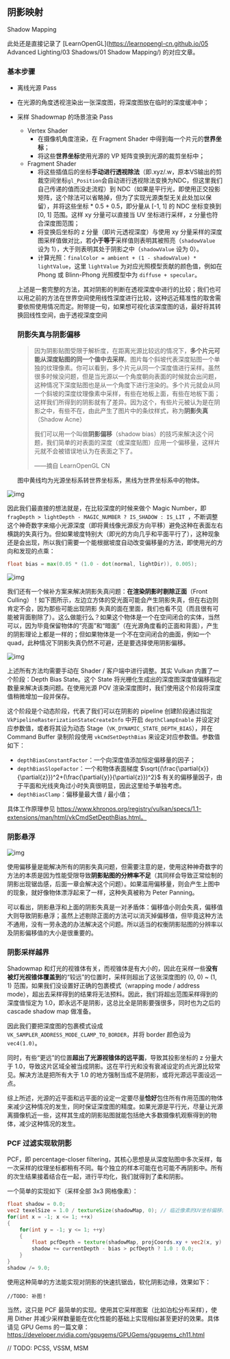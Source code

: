 ## 阴影映射

Shadow Mapping

此处还是直接记录了 [LearnOpenGL](https://learnopengl-cn.github.io/05 Advanced Lighting/03 Shadows/01 Shadow Mapping/) 的对应文章。

### 基本步骤

* 离线光源 Pass
  
* 在光源的角度透视渲染出一张深度图，将深度图放在临时的深度缓冲中；
  
* 采样 Shadowmap 的场景渲染 Pass

  * Vertex Shader
    * 在摄像机角度渲染，在 Fragment Shader 中得到每一个片元的**世界坐标**；
    * 将这些**世界坐标**使用光源的 VP 矩阵变换到光源的裁剪坐标中；
  * Fragment Shader
    * 将这些插值后的坐标**手动进行透视除法**（即.xyz/.w，原本VS输出的剪裁空间坐标`gl_Position`会自动进行透视除法变换为NDC，但这里我们自己传递的值而没走流程）到 NDC（如果是平行光，即使用正交投影矩阵，这个除法可以省略掉，但为了实现光源类型无关此处加以保留），并将这些坐标 * 0.5 + 0.5，即分量从 [-1, 1] 的 NDC 坐标变换到 [0, 1] 范围。这样 xy 分量可以直接当 UV 坐标进行采样，z 分量也符合深度图范围；
    * 将变换后坐标的 z 分量（即片元透视深度）与使用 xy 分量采样的深度图采样值做对比，若**小于等于**采样值则表明其被照亮（`shadowValue` 设为 1），大于则表明其处于阴影之中（`shadowValue` 设为 0）。
    * 计算光照：`finalColor = ambient + (1 - shadowValue) * lightValue`，这里 `lightValue` 为对应光照模型贡献的颜色值，例如在 Phong 或 Blinn-Phong 光照模型中为 `diffuse + specular`。

  上述是一套完整的方法，其对阴影的判断在透视深度中进行的比较；我们也可以用之前的方法在世界空间使用线性深度进行比较，这种远近精准性的取舍需要依照使用情况而定。附带提一句，如果想可视化该深度图的话，最好将其转换回线性空间，由于透视深度空间

  ### 阴影失真与阴影偏移

  > 因为阴影贴图受限于解析度，在距离光源比较远的情况下，**多个片元可能从深度贴图的同一个值中去采样**。图片每个斜坡代表深度贴图一个单独的纹理像素。你可以看到，多个片元从同一个深度值进行采样。虽然很多时候没问题，但是当光源以一个角度朝向表面的时候就会出问题，这种情况下深度贴图也是从一个角度下进行渲染的。多个片元就会从同一个斜坡的深度纹理像素中采样，有些在地板上面，有些在地板下面；这样我们所得到的阴影就有了差异。因为这个，有些片元被认为是在阴影之中，有些不在，由此产生了图片中的条纹样式，称为**阴影失真**（Shadow Acne）
  >
  > 我们可以用一个叫做**阴影偏移**（shadow bias）的技巧来解决这个问题，我们简单的对表面的深度（或深度贴图）应用一个偏移量，这样片元就不会被错误地认为在表面之下了。
  >
  > ——摘自 LearnOpenGL CN
  
  图中黄线均为光源坐标系转世界坐标系，黑线为世界坐标系中的物体。

![img](https://learnopengl-cn.github.io/img/05/03/01/shadow_mapping_acne_diagram.png)

因此我们最直接的想法就是，在比较深度的时候来做个 Magic Number，即 `fragDepth > lightDepth - MAGIC_NUMBER ? IS_SHADOW : IS_LIT `，不断调整这个神奇数字来缩小光源深度（即将黄线像光源反方向平移）避免这种在表面左右横跳的失真行为。但如果坡度特别大（即光的方向几乎和平面平行了），这种现象还是会出现，所以我们需要一个能根据坡度自动改变偏移量的方法，即使用光的方向和发现的点乘：

```glsl
float bias = max(0.05 * (1.0 - dot(normal, lightDir)), 0.005);
```



![img](https://learnopengl-cn.github.io/img/05/03/01/shadow_mapping_acne_bias.png)

我们还有一个候补方案来解决阴影失真问题：**在渲染阴影时剔除正面**（Front Culling）！如下图所示，左边立方体的受光面可能会产生阴影失真，但在右边则肯定不会，因为那些可能出现阴影 失真的面在里面，我们也看不见（而且很有可能被背面剔除了）。这么做能行么？如果这个物体是一个在空间闭合的实体，当然可以，因为毕竟保留物体的“亮面”和“暗面”（在光源角度看的正面和背面），产生的阴影理论上都是一样的；但如果物体是一个不在空间闭合的曲面，例如一个 quad，此种情况下阴影失真仍然不可避，还是要选择使用阴影偏移。

![img](https://learnopengl-cn.github.io/img/05/03/01/shadow_mapping_culling.png)

上述所有方法均需要手动在 Shader / 客户端中进行调整。其实 Vulkan 内置了一个阶段：Depth Bias State。这个 State 将光栅化生成出的深度图深度值偏移指定数量来解决该类问题。在使用光源 POV 渲染深度图时，我们使用这个阶段将深度值稍微增加一段并保存。

这个阶段是个动态阶段，代表了我们可以在阴影的 pipeline 创建阶段通过指定 `VkPipelineRasterizationStateCreateInfo` 中开启 `depthClampEnable` 并设定对应参数值，或者将其设为动态 Stage（`VK_DYNAMIC_STATE_DEPTH_BIAS`），并在 Command Buffer 录制阶段使用 `vkCmdSetDepthBias` 来设定对应参数值。参数值如下：

* `depthBiasConstantFactor`：一个向深度值添加恒定偏移量的因子；
* `depthBiasSlopeFactor`：一个和物体表面梯度 $\sqrt{(\frac{\partial{x}}{\partial{z}})^2+(\frac{\partial{y}}{\partial{z}})^2}$ 有关的偏移量因子，由于平面和光线夹角过小时失真很明显，因此这里给予单独考虑。
* `depthBiasClamp`：偏移量最大值 / 最小值；

具体工作原理参见 https://www.khronos.org/registry/vulkan/specs/1.1-extensions/man/html/vkCmdSetDepthBias.html。

### 阴影悬浮

![img](https://learnopengl-cn.github.io/img/05/03/01/shadow_mapping_peter_panning.png)

使用偏移量是能解决所有的阴影失真问题，但需要注意的是，使用这种神奇数字的方法的本质是因为性能受限导致**阴影贴图的分辨率不足**（其同样会导致正常绘制的阴影出现锯齿感，后面一章会解决这个问题）。如果滥用偏移量，则会产生上图中的现象，就好像物体漂浮起来了一样，这种失真被称为 Peter Panning。

可以看出，阴影悬浮和上面的阴影失真是一对矛盾体：偏移值小则会失真，偏移值大则导致阴影悬浮；虽然上述剔除正面的方法可以消灭掉偏移值，但毕竟这种方法不通用，没有一劳永逸的办法解决这个问题。所以适当的权衡阴影贴图的分辨率以及阴影偏移值的大小是很重要的。



### 阴影采样越界

Shadowmap 和灯光的视锥体有关，而视锥体是有大小的，因此在采样一些**没有被灯光视锥体覆盖到**的“较远”的位置时，采样则超出了这张深度图的 (0, 0) ~ (1, 1) 范围，如果我们没设置好正确的包裹模式（wrapping mode / address mode），超出去采样得到的结果将无法预料。因此，我们将超出范围采样得到的深度值恒定为 1.0，即永远不是阴影，这总比全是阴影要强很多，同时也为之后的 cascade shadow map 做准备。

因此我们要把深度图的包裹模式设成 `VK_SAMPLER_ADDRESS_MODE_CLAMP_TO_BORDER`，并将 border 颜色设为 `vec4(1.0)`。

同时，有些“更远”的位置**超出了光源视锥体的远平面**，导致其投影坐标的 z 分量大于 1.0，导致这片区域全被当成阴影。这在平行光和没有衰减设定的点光源比较常见。解决方法是把所有大于 1.0 的地方强制当成不是阴影，或将光源远平面设远一点。

综上所述，光源的近平面和远平面的设定一定要尽量**恰好**包住所有作用范围的物体来减少这种情况的发生，同时保证深度图的精度。如果光源是平行光，尽量让光源离摄像机近一些，这样其生成的阴影贴图就能包括绝大多数摄像机观察得到的物体，减少这种情况的发生。



  ### PCF 过滤实现软阴影

PCF，即 percentage-closer filtering，其核心思想是从深度贴图中多次采样，每一次采样的纹理坐标都稍有不同。每个独立的样本可能在也可能不再阴影中。所有的次生结果接着结合在一起，进行平均化，我们就得到了柔和阴影。

一个简单的实现如下（采样全部 3x3 网格像素）：

```glsl
float shadow = 0.0;
vec2 texelSize = 1.0 / textureSize(shadowMap, 0); // 临近像素的UV坐标偏移值
for(int x = -1; x <= 1; ++x)
{
    for(int y = -1; y <= 1; ++y)
    {
        float pcfDepth = texture(shadowMap, projCoords.xy + vec2(x, y) * texelSize).r; 
        shadow += currentDepth - bias > pcfDepth ? 1.0 : 0.0;        
    }    
}
shadow /= 9.0;
```

使用这种简单的方法能实现对阴影的快速抗锯齿，软化阴影边缘，效果如下：

`//TODO: 补图！`

当然，这只是 PCF 最简单的实现。使用其它采样图案（比如泊松分布采样），使用 Dither 并减少采样数量能在优化性能的基础上实现相似甚至更好的效果。具体请见 GPU Gems 的一篇文章：https://developer.nvidia.com/gpugems/GPUGems/gpugems_ch11.html

// TODO: PCSS, VSSM, MSM

